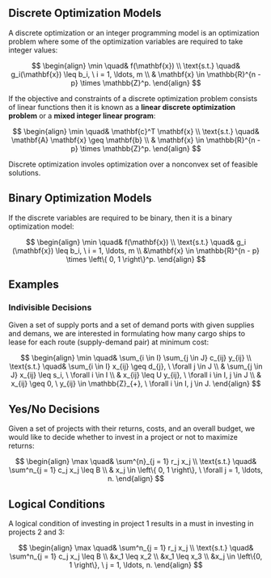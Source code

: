 ## Discrete Optimization Models

A discrete optimization or an integer programming model is an optimization problem where some of the optimization variables are required to take integer values:

$$
\begin{align}
\min \quad& f(\mathbf{x}) \\ 
\text{s.t.} \quad& g_i(\mathbf{x}) \leq b_i, \ i = 1, \ldots, m \\
& \mathbf{x} \in \mathbb{R}^{n - p} \times \mathbb{Z}^p.
\end{align}
$$

If the objective and constraints of a discrete optimization problem consists of linear functions then it is known as a **linear discrete optimization problem** or a **mixed integer linear program**:

$$
\begin{align}
\min \quad& \mathbf{c}^T \mathbf{x} \\ 
\text{s.t.} \quad& \mathbf{A} \mathbf{x} \geq \mathbf{b} \\ 
& \mathbf{x} \in \mathbb{R}^{n - p} \times \mathbb{Z}^p.
\end{align}
$$

Discrete optimization involes optimization over a nonconvex set of feasible solutions.

## Binary Optimization Models

If the discrete variables are required to be binary, then it is a binary optimization model:

$$
\begin{align}
\min \quad& f(\mathbf{x}) \\
\text{s.t.} \quad& g_i (\mathbf{x}) \leq b_i, \ i = 1, \ldots, m \\
&\mathbf{x} \in \mathbb{R}^{n - p} \times \left\{ 0, 1 \right\}^p.
\end{align}
$$

## Examples

### Indivisible Decisions

Given a set of supply ports and a set of demand ports with given supplies and demans, we are interested in formulating how many cargo ships to lease for each route (supply-demand pair) at minimum cost:

$$
\begin{align}
\min \quad& \sum_{i \in I} \sum_{j \in J} c_{ij} y_{ij} \\ 
\text{s.t.} \quad& \sum_{i \in I} x_{ij} \geq d_{j}, \ \forall j \in J \\
& \sum_{j \in J} x_{ij} \leq s_i, \ \forall i \in I \\ 
& x_{ij} \leq U y_{ij}, \ \forall i \in I, j \in J \\
& x_{ij} \geq 0, \ y_{ij} \in \mathbb{Z}_{+}, \ \forall i \in I, j \in J.
\end{align}
$$

## Yes/No Decisions

Given a set of projects with their returns, costs, and an overall budget, we would like to decide whether to invest in a project or not to maximize returns:

$$
\begin{align}
\max \quad& \sum^{n}_{j = 1} r_j x_j \\ 
\text{s.t.} \quad& \sum^n_{j = 1} c_j x_j \leq B \\ 
& x_j \in \left\{ 0, 1 \right\}, \ \forall j = 1, \ldots, n.
\end{align}
$$

## Logical Conditions

A logical condition of investing in project 1 results in a must in investing in projects 2 and 3:

$$
\begin{align}
\max \quad& \sum^n_{j = 1} r_j x_j \\
\text{s.t.} \quad& \sum^n_{j = 1} c_j x_j \leq B \\
&x_1 \leq x_2 \\ 
&x_1 \leq x_3 \\ 
&x_j \in \left\{0, 1 \right\}, \ j = 1, \ldots, n.
\end{align}
$$

